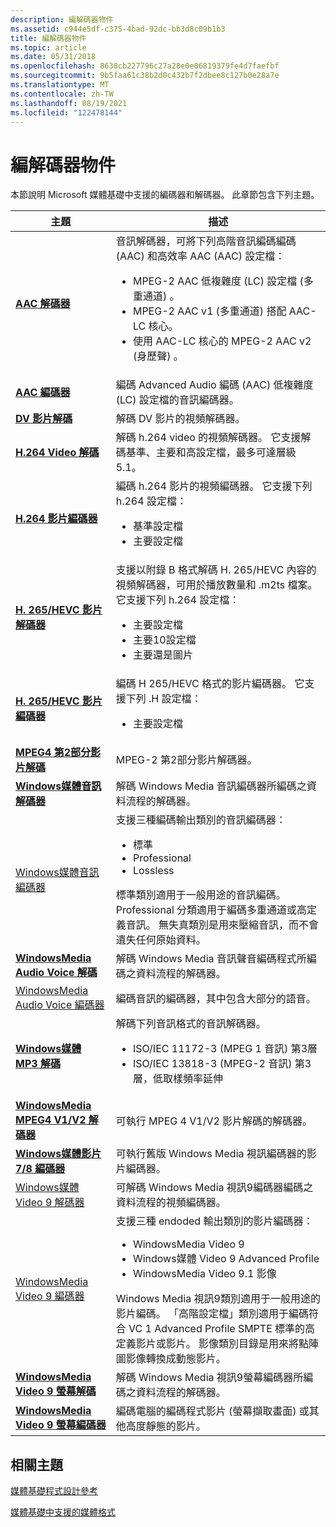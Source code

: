 ```yaml
---
description: 編解碼器物件
ms.assetid: c944e5df-c375-4bad-92dc-bb3d8c09b1b3
title: 編解碼器物件
ms.topic: article
ms.date: 05/31/2018
ms.openlocfilehash: 8638cb227796c27a28e0e06819379fe4d7faefbf
ms.sourcegitcommit: 9b5faa61c38b2d0c432b7f2dbee8c127b0e28a7e
ms.translationtype: MT
ms.contentlocale: zh-TW
ms.lasthandoff: 08/19/2021
ms.locfileid: "122478144"
---
```

# <a name="codec-objects"></a>編解碼器物件

本節說明 Microsoft 媒體基礎中支援的編碼器和解碼器。 此章節包含下列主題。




| 主題 | 描述 | 
|-------|-------------|
| <a href="aac-decoder.md"><strong>AAC 解碼器</strong></a> | 音訊解碼器，可將下列高階音訊編碼編碼 (AAC) 和高效率 AAC (AAC) 設定檔：<ul><li>MPEG-2 AAC 低複雜度 (LC) 設定檔 (多重通道) 。</li><li>MPEG-2 AAC v1 (多重通道) 搭配 AAC-LC 核心。</li><li>使用 AAC-LC 核心的 MPEG-2 AAC v2 (身歷聲) 。</li></ul> | 
| <a href="aac-encoder.md"><strong>AAC 編碼器</strong></a> | 編碼 Advanced Audio 編碼 (AAC) 低複雜度 (LC) 設定檔的音訊編碼器。 | 
| <a href="dv-video-decoder.md"><strong>DV 影片解碼</strong></a> | 解碼 DV 影片的視頻解碼器。 | 
| <a href="h-264-video-decoder.md"><strong>H.264 Video 解碼</strong></a> | 解碼 h.264 video 的視頻解碼器。 它支援解碼基準、主要和高設定檔，最多可達層級5.1。 | 
| <a href="h-264-video-encoder.md"><strong>H.264 影片編碼器</strong></a> | 編碼 h.264 影片的視頻編碼器。 它支援下列 h.264 設定檔：<ul><li>基準設定檔</li><li>主要設定檔</li></ul> | 
| <a href="h-264-video-decoder.md"><strong>H. 265/HEVC 影片解碼器</strong></a> | 支援以附錄 B 格式解碼 H. 265/HEVC 內容的視頻解碼器，可用於播放數量和 .m2ts 檔案。 它支援下列 h.264 設定檔：<ul><li>主要設定檔</li><li>主要10設定檔</li><li>主要還是圖片</li></ul> | 
| <a href="h-264-video-encoder.md"><strong>H. 265/HEVC 影片編碼器</strong></a> | 編碼 H 265/HEVC 格式的影片編碼器。 它支援下列 .H 設定檔：<ul><li>主要設定檔</li></ul> | 
| <a href="mpeg4part2videodecoder.md"><strong>MPEG4 第2部分影片解碼</strong></a> | MPEG-2 第2部分影片解碼器。 | 
| <a href="windowsmediaaudiodecoder.md"><strong>Windows媒體音訊解碼器</strong></a> | 解碼 Windows Media 音訊編碼器所編碼之資料流程的解碼器。 | 
| <a href="windowsmediaaudioencoder.md">Windows媒體音訊編碼器</a> | 支援三種編碼輸出類別的音訊編碼器：<ul><li>標準</li><li>Professional</li><li>Lossless</li></ul>標準類別適用于一般用途的音訊編碼。 Professional 分類適用于編碼多重通道或高定義音訊。 無失真類別是用來壓縮音訊，而不會遺失任何原始資料。 | 
| <a href="windowsmediaaudiovoicedecoder.md"><strong>WindowsMedia Audio Voice 解碼</strong></a> | 解碼 Windows Media 音訊聲音編碼程式所編碼之資料流程的解碼器。 | 
| <a href="windowsmediaaudiovoiceencoder.md">WindowsMedia Audio Voice 編碼器</a> | 編碼音訊的編碼器，其中包含大部分的語音。 | 
| <a href="windows-media-mp3-decoder.md"><strong>Windows媒體 MP3 解碼</strong></a> | 解碼下列音訊格式的音訊解碼器。<ul><li>ISO/IEC 11172-3 (MPEG 1 音訊) 第3層</li><li>ISO/IEC 13818-3 (MPEG-2 音訊) 第3層，低取樣頻率延伸</li></ul> | 
| <a href="windowsmediampeg4decoder.md"><strong>WindowsMedia MPEG4 V1/V2 解碼器</strong></a> | 可執行 MPEG 4 V1/V2 影片解碼的解碼器。 | 
| <a href="windows-media-video-7-and-8-encoders.md"><strong>Windows媒體影片7/8 編碼器</strong></a> | 可執行舊版 Windows Media 視訊編碼器的影片編碼器。 | 
| <a href="windowsmediavideo9decoder.md">Windows媒體 Video 9 解碼器</a> | 可解碼 Windows Media 視訊9編碼器編碼之資料流程的視頻編碼器。 | 
| <a href="windowsmediavideo9encoder.md">WindowsMedia Video 9 編碼器</a> | 支援三種 endoded 輸出類別的影片編碼器：<ul><li>WindowsMedia Video 9</li><li>Windows媒體 Video 9 Advanced Profile</li><li>WindowsMedia Video 9.1 影像</li></ul>Windows Media 視訊9類別適用于一般用途的影片編碼。 「高階設定檔」類別適用于編碼符合 VC 1 Advanced Profile SMPTE 標準的高定義影片或影片。 影像類別目錄是用來將點陣圖影像轉換成動態影片。 | 
| <a href="windowsmediavideo9screendecoder.md"><strong>WindowsMedia Video 9 螢幕解碼</strong></a> | 解碼 Windows Media 視訊9螢幕編碼器所編碼之資料流程的解碼器。 | 
| <a href="windowsmediavideo9screenencoder.md"><strong>WindowsMedia Video 9 螢幕編碼器</strong></a> | 編碼電腦的編碼程式影片 (螢幕擷取畫面) 或其他高度靜態的影片。 | 




 

## <a name="related-topics"></a>相關主題

<dl> <dt>

[媒體基礎程式設計參考](media-foundation-programming-reference.md)
</dt> <dt>

[媒體基礎中支援的媒體格式](supported-media-formats-in-media-foundation.md)
</dt> </dl>

 

 



